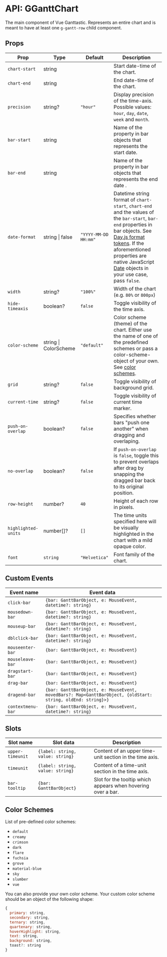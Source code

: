 # API: GGanttChart
The main component of Vue Ganttastic. Represents an entire chart and is meant to have at least one `g-gantt-row` child component.
## Props
| Prop        | Type    | Default | Description                  |
|-------------|---------|---------|------------------------------|
| `chart-start` | string | | Start date-time of the chart.
| `chart-end` | string  | | End date-time of the chart.
| `precision` | string? | `"hour"` | Display precision of the time-axis. Possible values: `hour`, `day`, `date`, `week` and `month`. |
| `bar-start` | string | | Name of the property in bar objects that represents the start date.
| `bar-end` | string  | | Name of the property in bar objects that represents the end date .
| `date-format` | string \| false  | `"YYYY-MM-DD HH:mm"` | Datetime string format of `chart-start`, `chart-end` and the values of the `bar-start`, `bar-end` properties in bar objects. See [Day.js format tokens](https://day.js.org/docs/en/parse/string-format). If the aforementioned properties are native JavaScript [Date](https://developer.mozilla.org/en-US/docs/Web/JavaScript/Reference/Global_Objects/Date) objects in your use case, pass `false`.
| `width` | string? | `"100%"` | Width of the chart (e.g. `80%` or `800px`)
| `hide-timeaxis` | boolean? | `false` | Toggle visibility of the time axis.
| `color-scheme` | string \| ColorScheme | `"default"` | Color scheme (theme) of the chart. Either use the name of one of the predefined schemes or pass a color-scheme-object of your own. See [color schemes](#color-schemes).
| `grid` | string? | `false` | Toggle visibility of background grid.
| `current-time` | string? | `false` | Toggle visibility of current time marker.
| `push-on-overlap` | boolean? | `false` | Specifies whether bars "push one another" when dragging and overlaping.
| `no-overlap` | boolean? |  `false` | If `push-on-overlap` is `false`, toggle this to prevent overlaps after drag by snapping the dragged bar back to its original position.
| `row-height` | number? | `40` |Height of each row in pixels.
| `highlighted-units` | number[]? | `[]` | The time units specified here will be visually highlighted in the chart with a mild opaque color.
| `font` | `string` | `"Helvetica"`| Font family of the chart.

## Custom Events
| Event name                 | Event data                                                 |
|----------------------------|------------------------------------------------------------|
| `click-bar`                |  `{bar: GanttBarObject, e: MouseEvent, datetime?: string}` |
| `mousedown-bar`            |  `{bar: GanttBarObject, e: MouseEvent, datetime?: string}` |
| `mouseup-bar`            |  `{bar: GanttBarObject, e: MouseEvent, datetime?: string}` |
| `dblclick-bar`            |  `{bar: GanttBarObject, e: MouseEvent, datetime?: string}` |
| `mouseenter-bar`            |  `{bar: GanttBarObject, e: MouseEvent}` |
| `mouseleave-bar`            |  `{bar: GanttBarObject, e: MouseEvent}` |
| `dragstart-bar`            |  `{bar: GanttBarObject, e: MouseEvent}` |
| `drag-bar`            |  `{bar: GanttBarObject, e: MouseEvent}` |
| `dragend-bar`            |  `{bar: GanttBarObject, e: MouseEvent, movedBars?: Map<GanttBarObject, {oldStart: string, oldEnd: string}>}` |
| `contextmenu-bar`            |  `{bar: GanttBarObject, e: MouseEvent, datetime?: string}` |
  


## Slots
| Slot name                  | Slot data             | Description                             |
|----------------------------|-----------------------| ----------------------------------------|
| `upper-timeunit`           |  `{label: string, value: string}` | Content of an upper time-unit section in the time axis. |
| `timeunit`           |  `{label: string, value: string}` | Content of a time-unit section in the time axis. |
| `bar-tooltip`        |  `{bar: GanttBarObject}` | Slot for the tooltip which appears when hovering over a bar. |

## Color Schemes  

List of pre-defined color schemes:
- `default`
- `creamy`
- `crimson`
- `dark`
- `flare`
- `fuchsia`
- `grove`
- `material-blue`
- `sky`
- `slumber`
- `vue`

You can also provide your own color scheme. Your custom color scheme should be an object of the following shape:
```javascript
{
  primary: string,
  secondary: string,
  ternary: string,
  quartenary: string,
  hoverHighlight: string,
  text: string,
  background: string,
  toast?: string
}
```